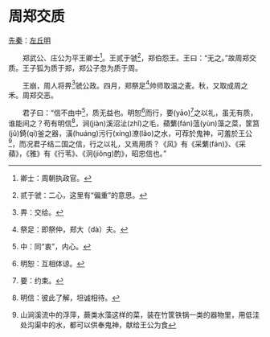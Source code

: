# 周郑交质

[先秦](https://so.gushiwen.org/shiwen/default.aspx?cstr=先秦)：[左丘明](https://so.gushiwen.org/authorv_1585930d4e76.aspx)

　　郑武公、庄公为平王卿士[^1]。王贰于虢[^2]，郑伯怨王。王曰：“无之。”故周郑交质。王子狐为质于郑，郑公子忽为质于周。

　　王崩，周人将畀[^3]虢公政。四月，郑祭足[^4]帅师取温之麦。秋，又取成周之禾。周郑交恶。

　　君子曰：“信不由中[^5]，质无益也。明恕[^6]而行，要(yāo)[^7]之以礼，虽无有质，谁能间之？苟有明信[^8]，涧(jiàn)溪沼沚(zhǐ)之毛，蘋蘩(fán)蕰(yùn)藻之菜，筐筥(jǔ)錡(qí)釜之器，潢(huáng)污行(xíng)潦(lǎo)之水，可荐於鬼神，可羞於王公[^9]，而况君子结二国之信，行之以礼，又焉用质？《风》有《采蘩(fán)》、《采蘋》，《雅》有《行苇》、《泂(jiǒng)酌》，昭忠信也。”



[^1]: 卿士：周朝执政官。
[^2]: 贰于虢：二心，这里有“偏重”的意思。
[^3]: 畀：交给。
[^4]: 祭足：即祭仲，郑大（dà）夫。
[^5]: 中：同“衷”，内心。
[^6]: 明恕：互相体谅。
[^7]: 要：约束。
[^8]: 明信：彼此了解，坦诚相待。
[^9]: 山涧溪流中的浮萍，蕨类水藻这样的菜，装在竹筐铁锅一类的器物里，用低洼处沟渠中的水，都可以供奉鬼神，献给王公为食
[^10]: 
[^11]: 
[^12]: 
[^13]: 
[^14]: 
[^15]: 

